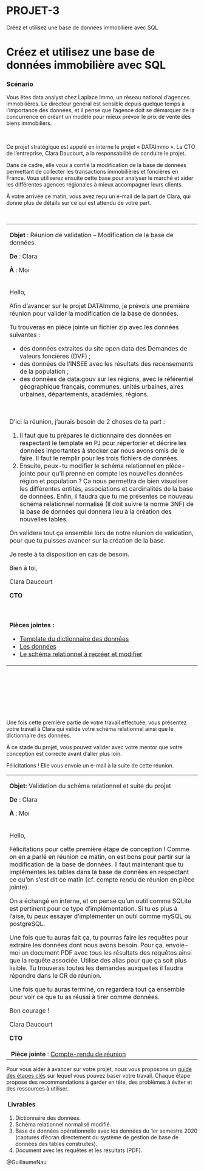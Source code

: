 # PROJET-3
Créez et utilisez une base de données immobilière avec SQL
<h1>Créez et utilisez une base de données immobilière avec SQL</h1>
<h3>Scénario</h3>
<p>Vous êtes data analyst chez Laplace Immo, un réseau national d’agences immobilières. Le directeur général est sensible depuis quelque temps à l’importance des données, et il pense que l’agence doit se démarquer de la concurrence en créant un modèle pour mieux prévoir le prix de vente des biens immobiliers.&nbsp;</p>
<p>&nbsp;<img src="https://user.oc-static.com/upload/2020/11/24/16062363168182_image1.png" alt=""></p>
<p>Ce projet stratégique est appelé en interne le projet « DATAImmo ». La CTO de l’entreprise, Clara Daucourt, a la responsabilité de conduire le projet.</p>
<p>Dans ce cadre, elle vous a confié la modification de la base de données permettant de collecter les transactions immobilières et foncières en France. Vous utiliserez ensuite cette base pour analyser le marché et aider les différentes agences régionales à mieux accompagner leurs clients.</p>
<p>À votre arrivée ce matin, vous avez reçu un e-mail de la part de Clara, qui donne plus de détails sur ce qui est attendu de votre part.</p>
<p>&nbsp;</p>
<div class="oc-tableContainer"><table>
<tbody>
<tr>
<td>
<p><strong>Objet</strong> : Réunion de validation – Modification de la base de données.</p>
<p><strong>De </strong>: Clara</p>
<p><strong>À </strong>: Moi</p>
</td>
</tr>
<tr>
<td>
<p>Hello,&nbsp;</p>
<p>Afin d’avancer sur le projet DATAImmo, je prévois une première réunion pour valider la modification de la base de données.</p>
<p>Tu trouveras en pièce jointe un fichier zip avec les données suivantes :</p>
<ul>
<li>des données extraites du site open data des Demandes de valeurs foncières (DVF) ;</li>
<li>des données de l’INSEE avec les résultats des recensements de la population ;</li>
<li>des données de data.gouv sur les régions, avec le référentiel géographique français, communes, unités urbaines, aires urbaines, départements, académies, régions.</li>
</ul>
<p>&nbsp;</p>
<p>D’ici la réunion, j’aurais besoin de 2 choses de ta part :&nbsp;</p>
<ol>
<li>Il faut que tu prépares le dictionnaire des données en respectant le template en PJ pour répertorier et décrire les données importantes à stocker car nous avons omis de le faire. Il faut le remplir pour les trois fichiers de données.</li>
<li>Ensuite, peux-tu modifier le schéma relationnel en pièce-jointe pour qu’il prenne en compte les nouvelles données région et population ? Ça nous permettra de bien visualiser les différentes entités, associations et cardinalités de la base de données. Enfin, il faudra que tu me présentes ce nouveau schéma relationnel normalisé (Il doit suivre la norme 3NF) de la base de données qui donnera lieu à la création des nouvelles tables.&nbsp;</li>
</ol>
<p>On validera tout ça ensemble lors de notre réunion de validation, pour que tu puisses avancer sur la création de la base.</p>
<p>Je reste à ta disposition en cas de besoin.</p>
<p>Bien à toi,</p>
<p>Clara Daucourt</p>
<p><strong>CTO</strong></p>
</td>
</tr>
<tr>
<td>&nbsp;
<p><strong>Pièces jointes :&nbsp;</strong></p>
<ul>
<li><a href="https://s3.eu-west-1.amazonaws.com/course.oc-static.com/projects/DAN_V2_P3/Template_dico_donne%CC%81es.xlsx">Template du dictionnaire des données</a></li>
<li><a href="https://s3.eu-west-1.amazonaws.com/course.oc-static.com/projects/DAN_V2_P3/Donne%CC%81es-Immo.zip">Les données</a></li>
<li><a href="https://s3.eu-west-1.amazonaws.com/course.oc-static.com/projects/DAN_V2_P3/Sche%CC%81ma_relationnel_a%CC%80_refaire_et_modifier.jpg">Le schéma relationnel à recréer et modifier</a>&nbsp;</li>
</ul>
</td>
</tr>
</tbody>
</table></div>
<p>&nbsp;</p>
<p>&nbsp;</p>
<p>&nbsp;</p>
<p><img src="https://user.oc-static.com/upload/2022/06/14/16551936768392_DATA_deux-semaines-plus-tard.png" alt="">&nbsp;</p>
<p>Une fois cette première partie de votre travail effectuée, vous présentez votre travail à Clara qui valide votre schéma relationnel ainsi que le dictionnaire des données.&nbsp;</p>
<p>À ce stade du projet, vous pouvez valider avec votre mentor que votre conception est correcte avant d’aller plus loin.</p>
<p>Félicitations ! Elle vous envoie un e-mail à la suite de cette réunion.</p>
<div class="oc-tableContainer"><table>
<tbody>
<tr>
<td>
<p><strong>Objet</strong>: Validation du schéma relationnel et suite du projet</p>
<p><strong>De </strong>: Clara</p>
<p><strong>À </strong>: Moi</p>
</td>
</tr>
<tr>
<td>
<p>Hello,</p>
<p>Félicitations pour cette première étape de conception ! Comme on en a parlé en réunion ce matin, on est bons pour partir sur la modification de la base de données. Il faut maintenant que tu implémentes les tables dans la base de données en respectant ce qu’on s’est dit ce matin (cf. compte rendu de réunion en pièce jointe).</p>
<p>On a échangé en interne, et on pense qu’un outil comme SQLite est pertinent pour ce type d’implémentation. Si tu es plus à l’aise, tu peux essayer d’implémenter un outil comme mySQL ou postgreSQL.</p>
<p>Une fois que tu auras fait ça, tu pourras faire les requêtes pour extraire les données dont nous avons besoin. Pour ça, envoie-moi un document PDF avec tous les résultats des requêtes ainsi que la requête associée. Utilise des alias pour que ça soit plus lisible. Tu trouveras toutes les demandes auxquelles il faudra répondre dans le CR de réunion.</p>
<p>Une fois que tu auras terminé, on regardera tout ça ensemble pour voir ce que tu as réussi à tirer comme données.</p>
<p>Bon courage !</p>
<p>Clara Daucourt</p>
<p><strong>CTO</strong></p>
</td>
</tr>
<tr>
<td>&nbsp;<strong>Pièce jointe</strong> : <a href="https://s3.eu-west-1.amazonaws.com/course.oc-static.com/projects/DAN_V2_P3/CR_re%CC%81union.pdf">Compte-rendu de réunion</a></td>
</tr>
</tbody>
</table></div>
<aside data-claire-semantic="information">
<p>Pour vous aider à avancer sur votre projet, nous vous proposons un <a href="https://s3.eu-west-1.amazonaws.com/course.oc-static.com/projects/DAN_V2_P3/Guide_etapes_cles+P3_DAN.pdf">guide des étapes clés</a> sur lequel vous pouvez baser votre travail. Chaque étape propose des recommandations à garder en tête, des problèmes à éviter et des ressources à utiliser.</p>
</aside>
<h3>&nbsp;Livrables&nbsp;</h3>
<ol>
<li>Dictionnaire des données.</li>
<li>Schéma relationnel normalisé modifié.&nbsp;</li>
<li>Base de données opérationnelle avec les données du 1er semestre 2020 (captures d’écran directement du système de gestion de base de données des tables construites).</li>
<li>Document avec les requêtes et les résultats (PDF).&nbsp;</li>
</ol>
@GuillaumeNau
